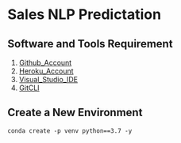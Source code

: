 # Sales NLP Predictation

## Software and Tools Requirement

1. [Github_Account](https://github.com)
2. [Heroku_Account](https://heroku.com)
3. [Visual_Studio_IDE](https://code.visualstudio.com/)
4. [GitCLI](https://git-scm.com/book/en/v2/Getting-Started-The-Command-Line)


## Create a New Environment

```
conda create -p venv python==3.7 -y
```